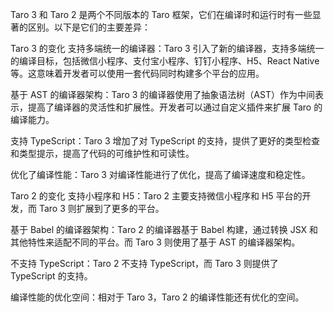 Taro 3 和 Taro 2 是两个不同版本的 Taro 框架，它们在编译时和运行时有一些显著的区别。以下是它们的主要差异：

Taro 3 的变化
支持多端统一的编译器：Taro 3 引入了新的编译器，支持多端统一的编译目标，包括微信小程序、支付宝小程序、钉钉小程序、H5、React Native等。这意味着开发者可以使用一套代码同时构建多个平台的应用。

基于 AST 的编译器架构：Taro 3 的编译器使用了抽象语法树（AST）作为中间表示，提高了编译器的灵活性和扩展性。开发者可以通过自定义插件来扩展 Taro 的编译能力。

支持 TypeScript：Taro 3 增加了对 TypeScript 的支持，提供了更好的类型检查和类型提示，提高了代码的可维护性和可读性。

优化了编译性能：Taro 3 对编译性能进行了优化，提高了编译速度和稳定性。

Taro 2 的变化
支持小程序和 H5：Taro 2 主要支持微信小程序和 H5 平台的开发，而 Taro 3 则扩展到了更多的平台。

基于 Babel 的编译器架构：Taro 2 的编译器基于 Babel 构建，通过转换 JSX 和其他特性来适配不同的平台。而 Taro 3 则使用了基于 AST 的编译器架构。

不支持 TypeScript：Taro 2 不支持 TypeScript，而 Taro 3 则提供了 TypeScript 的支持。

编译性能的优化空间：相对于 Taro 3，Taro 2 的编译性能还有优化的空间。